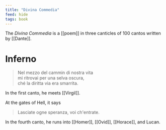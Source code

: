 ```yaml
---
title: "Divina Commedia"
feed: hide
tags: book
---
```


The _Divina Commedia_ is a [[poem]] in three canticles of 100 cantos written by [[Dante]]. 

# Inferno

> Nel mezzo del cammin di nostra vita <br>
> mi ritrovai per una selva oscura, <br>
> ché la diritta via era smarrita.

In the first canto, he meets [[Virgil]]. 

At the gates of Hell, it says

> Lasciate ogne speranza, voi ch'entrate.



In the fourth canto, he runs into [[Homer]], [[Ovid]], [[Horace]], and Lucan. 